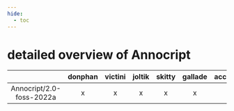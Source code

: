 ```yaml
---
hide:
  - toc
---
```


detailed overview of Annocript
==============================

| |donphan|victini|joltik|skitty|gallade|accelgor|swalot|doduo|
| :---: | :---: | :---: | :---: | :---: | :---: | :---: | :---: | :---: |
|Annocript/2.0-foss-2022a|x|x|x|x|x|x|x|x|
